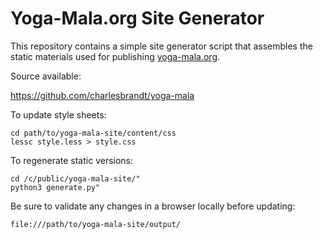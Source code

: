 # Yoga-Mala.org Site Generator

This repository contains a simple site generator script that assembles the static materials used for publishing [yoga-mala.org](http://yoga-mala.org).

Source available:

https://github.com/charlesbrandt/yoga-mala

To update style sheets:

    cd path/to/yoga-mala-site/content/css
    lessc style.less > style.css

To regenerate static versions:

    cd /c/public/yoga-mala-site/"
    python3 generate.py"


Be sure to validate any changes in a browser locally before updating:

    file:///path/to/yoga-mala-site/output/
